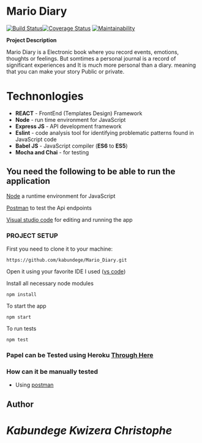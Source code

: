 # **Mario Diary**
[![Build Status](https://travis-ci.com/kabundege/Mario-Diary.svg?branch=develop)](https://travis-ci.com/kabundege/Mario-Diary)[![Coverage Status](https://coveralls.io/repos/github/kabundege/Mario-Diary/badge.svg?branch=develop)](https://coveralls.io/github/kabundege/Mario-Diary?branch=develop) [![Maintainability](https://api.codeclimate.com/v1/badges/533c68e6c8ce21e10f79/maintainability)](https://codeclimate.com/github/kabundege/Mario-Diary/maintainability)

**Project Description**

Mario Diary is a Electronic book where you record events, emotions, thoughts or feelings.
But somtimes a personal journal is a record of significant experiences and It is much more personal than a diary.
meaning that you can make your story Public or private.

# **Technonlogies**
- **REACT** - FrontEnd (Templates Design) Framework
- **Node** - run time environment for JavaScript
- **Express JS** - API development framework
- **Eslint** - code analysis tool for identifying problematic patterns found in JavaScript code
- **Babel JS** - JavaScript compiler (**ES6** to **ES5**)
- **Mocha and Chai** - for testing

## **You need the following to be able to run the application**

[Node](https://nodejs.org/en/download/) a runtime environment for JavaScript

[Postman](https://www.getpostman.com/downloads/) to test the Api endpoints

[Visual studio code](https://code.visualstudio.com/download) for editing and running the app

### PROJECT SETUP
First you need to clone it to your machine:
```
https://github.com/kabundege/Mario_Diary.git
```
Open it using your favorite IDE
I used ([vs code](https://code.visualstudio.com/download))

Install all necessary node modules
```
npm install
```
To start the app
```
npm start
```
To run tests
```
npm test
```
### Papel can be Tested using **Heroku** [Through Here](https://mariodiary.herokuapp.com/)
### How can it be manually tested
- Using [postman](https://www.getpostman.com/downloads/)

## **Author**
# *Kabundege Kwizera Christophe*
